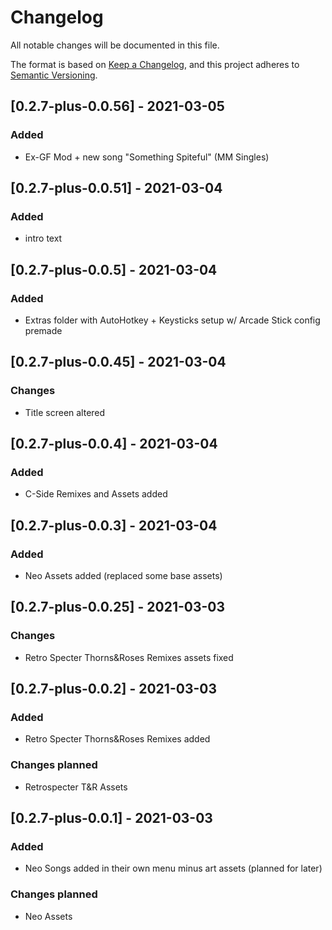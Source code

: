 # Changelog
All notable changes will be documented in this file.

The format is based on [Keep a Changelog](https://keepachangelog.com/en/1.0.0/),
and this project adheres to [Semantic Versioning](https://semver.org/spec/v2.0.0.html).

## [0.2.7-plus-0.0.56] - 2021-03-05
### Added
- Ex-GF Mod + new song "Something Spiteful" (MM Singles)

## [0.2.7-plus-0.0.51] - 2021-03-04
### Added
- intro text

## [0.2.7-plus-0.0.5] - 2021-03-04
### Added
- Extras folder with AutoHotkey + Keysticks setup w/ Arcade Stick config premade

## [0.2.7-plus-0.0.45] - 2021-03-04
### Changes
- Title screen altered

## [0.2.7-plus-0.0.4] - 2021-03-04
### Added
- C-Side Remixes and Assets added

## [0.2.7-plus-0.0.3] - 2021-03-04
### Added
- Neo Assets added (replaced some base assets)

## [0.2.7-plus-0.0.25] - 2021-03-03
### Changes
- Retro Specter Thorns&Roses Remixes assets fixed

## [0.2.7-plus-0.0.2] - 2021-03-03
### Added
- Retro Specter Thorns&Roses Remixes added

### Changes planned
- Retrospecter T&R Assets

## [0.2.7-plus-0.0.1] - 2021-03-03
### Added
- Neo Songs added in their own menu minus art assets (planned for later)

### Changes planned
- Neo Assets